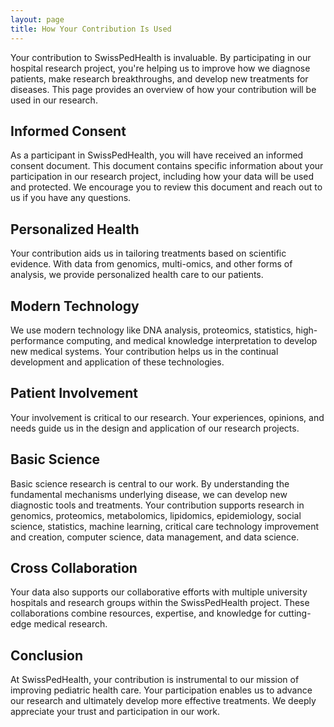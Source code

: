 ```yaml
---
layout: page
title: How Your Contribution Is Used
---
```


Your contribution to SwissPedHealth is invaluable. By participating in our hospital research project, you're helping us to improve how we diagnose patients, make research breakthroughs, and develop new treatments for diseases. This page provides an overview of how your contribution will be used in our research.

## Informed Consent

As a participant in SwissPedHealth, you will have received an informed consent document. This document contains specific information about your participation in our research project, including how your data will be used and protected. We encourage you to review this document and reach out to us if you have any questions.

## Personalized Health

Your contribution aids us in tailoring treatments based on scientific evidence. With data from genomics, multi-omics, and other forms of analysis, we provide personalized health care to our patients. 

## Modern Technology

We use modern technology like DNA analysis, proteomics, statistics, high-performance computing, and medical knowledge interpretation to develop new medical systems. Your contribution helps us in the continual development and application of these technologies.

## Patient Involvement

Your involvement is critical to our research. Your experiences, opinions, and needs guide us in the design and application of our research projects. 

## Basic Science

Basic science research is central to our work. By understanding the fundamental mechanisms underlying disease, we can develop new diagnostic tools and treatments. Your contribution supports research in genomics, proteomics, metabolomics, lipidomics, epidemiology, social science, statistics, machine learning, critical care technology improvement and creation, computer science, data management, and data science.

## Cross Collaboration

Your data also supports our collaborative efforts with multiple university hospitals and research groups within the SwissPedHealth project. These collaborations combine resources, expertise, and knowledge for cutting-edge medical research.

## Conclusion

At SwissPedHealth, your contribution is instrumental to our mission of improving pediatric health care. Your participation enables us to advance our research and ultimately develop more effective treatments. We deeply appreciate your trust and participation in our work.

